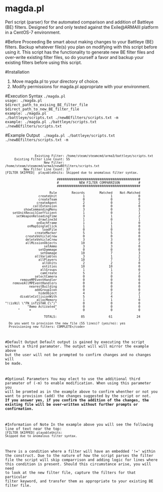 # magda.pl

Perl script (parser) for the automated comparison and addition of Battleye (BE) filters. Designed for and only tested against the  Exile@ARMAIII platform in a CentOS-7 environment.

#Before Proceeding
Be smart about making changes to your Battleye (BE) filters. Backup whatever file(s) you plan on modifying with this script before using it. This script has the functionality to generate new BE filter files and over-write existing filter files, so do yourself a favor and backup your existing filters before using this script.

#Installation
1. Move magda.pl to your directory of choice.
2. Modify permissions for magda.pl appropriate with your environment.

#Execution Syntax
<code>./magda.pl</code><br>
<code>usage: ./magda.pl $direct_path_to_exising_BE_filter_file $direct_path_to_new_BE_filter_file</code><br>
<code>example: ./magda.pl ./battleye/scripts.txt ./newBEfilters/scripts.txt -m</code><br>
<code>example: ./magda.pl ./battleye/scripts.txt ./newBEfilters/scripts.txt</code><br>


#Example Output
<code>
./magda.pl ./battleye/scripts.txt ./newBEfilters/scripts.txt -m

                    Existing Filter: /home/steam/steamcmd/arma3/battleye/scripts.txt
         Existing Filter Line Count: 55
                         New Filter: /home/steam/steamcmd/arma3/newBEfilters/scripts.txt
              New Filter Line Count: 37  
    [FILTER SKIPPED]  playableUnits: Skipped due to anomalous filter syntax.

                                #############################################
                                #           NEW FILTER COMPARRISON          #
                                #############################################

                            Rule        Records        Matched    Not-Matched
                      createUnit              1              1              0
                      createTeam              0              0              0
                     createAgent              2              0              2
                   callExtension              0              0              0
              showCommandingMenu              3              0              3
        setUnitRecoilCoefficient              1              0              1
          setWeaponReloadingTime              3              1              2
                      drawline3d              1              0              1
                     onEachFrame              1              1              0
                onMapSingleClick              1              1              0
                        loadFile              0              0              0
                    createMarker              5              5              0
               createVehicleCrew              0              0              0
               deleteVehicleCrew              3              3              0
               allMissionObjects             10              8              2
                         setAmmo              3              3              0
                      setDammage              0              0              0
                       setDamage             10              7              3
                    allVariables              3              1              2
                      allPlayers             10              7              3
                        allUnits              2              2              0
                        entities             10             10              0
                       allGroups              1              1              0
                       camCreate              5              3              2
                    selectCamera              0              0              0
            removeMPEventHandler              0              0              0
        removeAllMPEventHandlers              0              0              0
                 nearestBuilding              0              0              0
                    addGroupIcon              0              0              0
                      hideObject              4              2              2
            disableCollisionWith              5              4              1
                    _allocMemory              1              1              0
    "!(isNil \"FN_infiSTAR_C\")"              0              0              0
                "Ammo Activated"              0              0              0
           "     +             "              0              0              0

                         TOTALS:             85             61             24
                       
      Do you want to provision the new file (55 lines)? (yes/no): yes
      Provisioning new filters: COMPLETE</code>

#Default Output
Default output is gained by executing the script without a third paramater. The output will will mirror the example above but the user will not be prompted to confirm changes and no changes will be made.

#Optional Parameters
You may elect to use the additional third paramater of (-m) to enable modification. When using this parameter you will be promted as in the example above to confirm whenther or not you want to provision (add) the changes suggested by the script or not. <b>If you answer yes, if you confirm the addition of the changes, the existing file will be over-written without further prompts or confirmation.</b>

#Information of Note
In the example above you will see the following line of text near the top:
<br><code>[FILTER SKIPPED]  playableUnits: Skipped due to anomalous filter syntax.</code><br>

There is a condition where a filter will have an embedded '!=' within the construct. Due to the nature of how the script parses the filter file the script will skip comparrison and adding logic for lines where this condition is present. Should this circumstance arise, you will need to look at the new filter file, capture the filters for that particular filter keyword, and transfer them as appropriate to your existing BE filter file.
